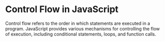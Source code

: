 # Control Flow in JavaScript

Control flow refers to the order in which statements are executed in a program. JavaScript provides various mechanisms for controlling the flow of execution, including conditional statements, loops, and function calls.